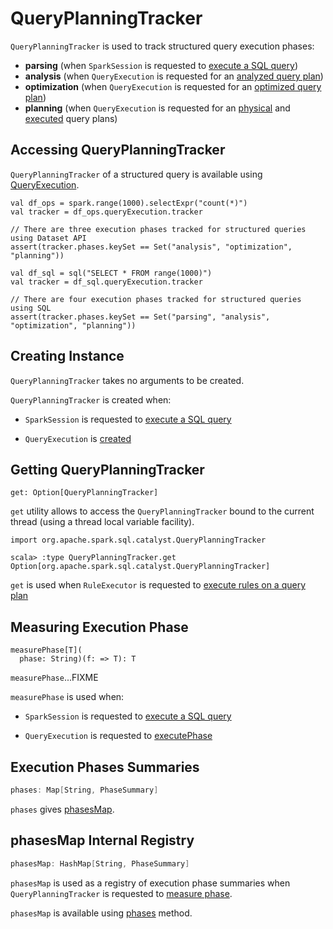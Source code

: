# QueryPlanningTracker

`QueryPlanningTracker` is used to track structured query execution phases:

* <span id="PARSING"> **parsing** (when `SparkSession` is requested to [execute a SQL query](SparkSession.md#sql))
* <span id="ANALYSIS"> **analysis** (when `QueryExecution` is requested for an [analyzed query plan](QueryExecution.md#analyzed))
* <span id="OPTIMIZATION"> **optimization** (when `QueryExecution` is requested for an [optimized query plan](QueryExecution.md#optimizedPlan))
* <span id="PLANNING"> **planning** (when `QueryExecution` is requested for an [physical](QueryExecution.md#sparkPlan) and [executed](QueryExecution.md#executedPlan) query plans)

## Accessing QueryPlanningTracker

`QueryPlanningTracker` of a structured query is available using [QueryExecution](Dataset.md#queryExecution).

```text
val df_ops = spark.range(1000).selectExpr("count(*)")
val tracker = df_ops.queryExecution.tracker

// There are three execution phases tracked for structured queries using Dataset API
assert(tracker.phases.keySet == Set("analysis", "optimization", "planning"))
```

```text
val df_sql = sql("SELECT * FROM range(1000)")
val tracker = df_sql.queryExecution.tracker

// There are four execution phases tracked for structured queries using SQL
assert(tracker.phases.keySet == Set("parsing", "analysis", "optimization", "planning"))
```

## Creating Instance

`QueryPlanningTracker` takes no arguments to be created.

`QueryPlanningTracker` is created when:

* `SparkSession` is requested to [execute a SQL query](SparkSession.md#sql)

* `QueryExecution` is [created](QueryExecution.md#tracker)

## <span id="get"> Getting QueryPlanningTracker

```text
get: Option[QueryPlanningTracker]
```

`get` utility allows to access the `QueryPlanningTracker` bound to the current thread (using a thread local variable facility).

```text
import org.apache.spark.sql.catalyst.QueryPlanningTracker

scala> :type QueryPlanningTracker.get
Option[org.apache.spark.sql.catalyst.QueryPlanningTracker]
```

`get` is used when `RuleExecutor` is requested to [execute rules on a query plan](catalyst/RuleExecutor.md#execute)

## <span id="measurePhase"> Measuring Execution Phase

```text
measurePhase[T](
  phase: String)(f: => T): T
```

`measurePhase`...FIXME

`measurePhase` is used when:

* `SparkSession` is requested to [execute a SQL query](SparkSession.md#sql)

* `QueryExecution` is requested to [executePhase](QueryExecution.md#executePhase)

## <span id="phases"> Execution Phases Summaries

```scala
phases: Map[String, PhaseSummary]
```

`phases` gives [phasesMap](#phasesMap).

## <span id="phasesMap"> phasesMap Internal Registry

```scala
phasesMap: HashMap[String, PhaseSummary]
```

`phasesMap` is used as a registry of execution phase summaries when `QueryPlanningTracker` is requested to [measure phase](#measurePhase).

`phasesMap` is available using [phases](#phases) method.
